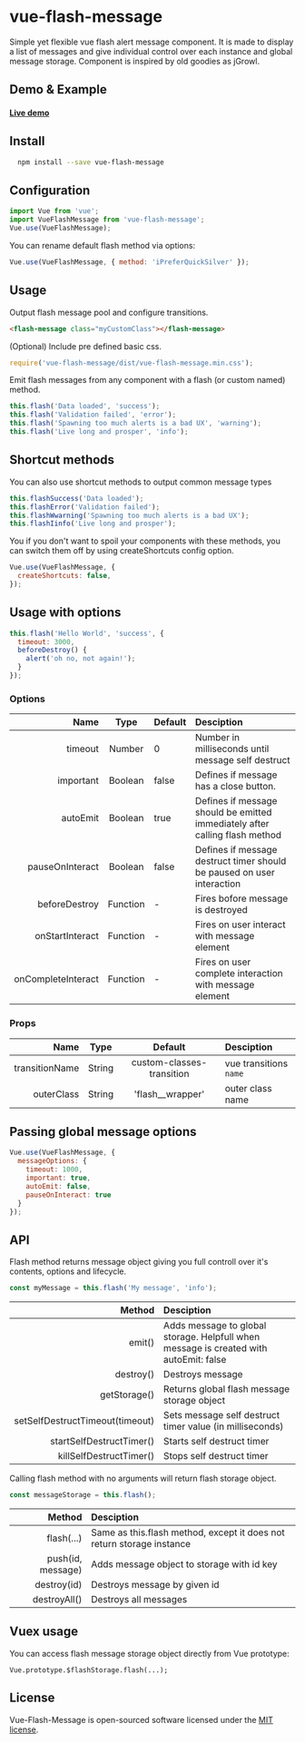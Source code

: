 # vue-flash-message

<p>Simple yet flexible vue flash alert message component. It is made to display a list of messages and give individual control over each instance and global message storage. Component is inspired by old goodies as jGrowl.</p>

## Demo & Example
#### [Live demo](http://test.keen-design.ru/vue-flash-message/)

## Install
```bash
  npm install --save vue-flash-message
```

## Configuration
```javascript
import Vue from 'vue';
import VueFlashMessage from 'vue-flash-message';
Vue.use(VueFlashMessage);
```
You can rename default flash method via options: 
```javascript
Vue.use(VueFlashMessage, { method: 'iPreferQuickSilver' });
```

## Usage
Output flash message pool and configure transitions. 
```html
<flash-message class="myCustomClass"></flash-message>
```

(Optional) Include pre defined basic css.
```javascript
require('vue-flash-message/dist/vue-flash-message.min.css');
```

Emit flash messages from any component with a flash (or custom named) method.
```javascript
this.flash('Data loaded', 'success');
this.flash('Validation failed', 'error');
this.flash('Spawning too much alerts is a bad UX', 'warning');
this.flash('Live long and prosper', 'info');
```

## Shortcut methods
You can also use shortcut methods to output common message types
```javascript
this.flashSuccess('Data loaded');
this.flashError('Validation failed');
this.flashWwarning('Spawning too much alerts is a bad UX');
this.flashIinfo('Live long and prosper');
```
You if you don't want to spoil your components with these methods,
you can switch them off by using createShortcuts config option.
```javascript
Vue.use(VueFlashMessage, {
  createShortcuts: false,
});
```

## Usage with options
```javascript
this.flash('Hello World', 'success', {
  timeout: 3000,
  beforeDestroy() {
    alert('oh no, not again!');
  }
});
```

### Options
| Name               | Type     | Default | Desciption                                                                  |
| ---:               |:---:     |:---     |:---                                                                         |
| timeout            | Number   | 0       | Number in milliseconds until message self destruct                          |
| important          | Boolean  | false   | Defines if message has a close button.                                      |
| autoEmit           | Boolean  | true    | Defines if message should be emitted immediately after calling flash method |
| pauseOnInteract    | Boolean  | false   | Defines if message destruct timer should be paused on user interaction      |
| beforeDestroy      | Function | -       | Fires bofore message is destroyed                                           |
| onStartInteract    | Function | -       | Fires on user interact with message element                                 | 
| onCompleteInteract | Function | -       | Fires on user complete interaction with message element                     | 

### Props
|     Name       |   Type      |          Default          |              Desciption |
|     ---:       |    :---:    |           :---:           |                :---     |
| transitionName |   String    | custom-classes-transition | vue transitions `name`  |
| outerClass     |   String    | 'flash__wrapper'          | outer class name        |

## Passing global message options
```javascript
Vue.use(VueFlashMessage, {
  messageOptions: {
    timeout: 1000,
    important: true,
    autoEmit: false,
    pauseOnInteract: true
  }
});
```

## API
Flash method returns message object giving you full controll over it's contents, options and lifecycle.
```javascript
const myMessage = this.flash('My message', 'info');
```
| Method                   | Desciption |
| ---:                     |:--- |
| emit()                   | Adds message to global storage. Helpfull when message is created with autoEmit: false |
| destroy()                | Destroys message |
| getStorage()             | Returns global flash message storage object |
| setSelfDestructTimeout(timeout) | Sets message self destruct timer value (in milliseconds) |
| startSelfDestructTimer() | Starts self destruct timer |
| killSelfDestructTimer()  | Stops self destruct timer |

Calling flash method with no arguments will return flash storage object.
```javascript
const messageStorage = this.flash();
```
| Method                 | Desciption |
| ---:                   |:--- |
| flash(...)             | Same as this.flash method, except it does not return storage instance |
| push(id, message)      | Adds message object to storage with id key |
| destroy(id)            | Destroys message by given id |
| destroyAll()           | Destroys all messages |

## Vuex usage
You can access flash message storage object directly from Vue prototype:
```
Vue.prototype.$flashStorage.flash(...);
```

## License
<p>Vue-Flash-Message is open-sourced software licensed under the <a href="http://opensource.org/licenses/MIT">MIT license</a>.</p>
